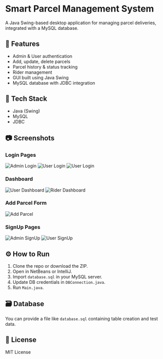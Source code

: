# Smart Parcel Management System

A Java Swing-based desktop application for managing parcel deliveries, integrated with a MySQL database.

## 🚀 Features

- Admin & User authentication
- Add, update, delete parcels
- Parcel history & status tracking
- Rider management
- GUI built using Java Swing
- MySQL database with JDBC integration

## 🧰 Tech Stack

- Java (Swing)
- MySQL
- JDBC

## 📷 Screenshots

### Login Pages
![Admin Login](images/Adminlogin.png)
![User Login](images/Userlogin.png)
![User Login](images/Riderlogin.png)

### Dashboard
![User Dashboard](images/UserDashboard.png)
![Rider Dashboard](images/RiderDashboard.png)

### Add Parcel Form
![Add Parcel](images/SendParcel.png)

### SignUp Pages
![Admin SignUp](images/RiderSignUp.png)
![User SignUp](images/UserSignUp.png)

## ⚙️ How to Run

1. Clone the repo or download the ZIP.
2. Open in NetBeans or IntelliJ.
3. Import `database.sql` in your MySQL server.
4. Update DB credentials in `DBConnection.java`.
5. Run `Main.java`.

## 🗃️ Database

You can provide a file like `database.sql` containing table creation and test data.

## 📝 License

MIT License
